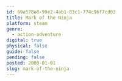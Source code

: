 ```yaml
---
id: 69a578a8-99e2-4ab1-83c1-774c96f7cd03
title: Mark of the Ninja
platform: steam
genre:
  - action-adventure
digital: true
physical: false
guide: false
pending: false
posted: 2000-01-01
slug: mark-of-the-ninja
---
```

